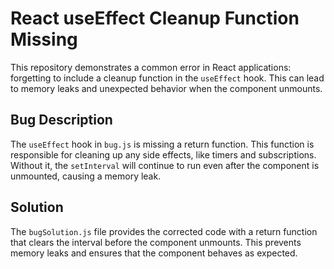 # React useEffect Cleanup Function Missing

This repository demonstrates a common error in React applications: forgetting to include a cleanup function in the `useEffect` hook. This can lead to memory leaks and unexpected behavior when the component unmounts.

## Bug Description
The `useEffect` hook in `bug.js` is missing a return function. This function is responsible for cleaning up any side effects, like timers and subscriptions.  Without it, the `setInterval` will continue to run even after the component is unmounted, causing a memory leak.

## Solution
The `bugSolution.js` file provides the corrected code with a return function that clears the interval before the component unmounts. This prevents memory leaks and ensures that the component behaves as expected.